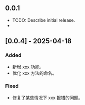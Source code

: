 ## 0.0.1

* TODO: Describe initial release.
* 
## [0.0.4] - 2025-04-18
### Added
- 新增 xxx 功能。
- 优化 xxx 方法的命名。

### Fixed
- 修复了某些情况下 xxx 报错的问题。